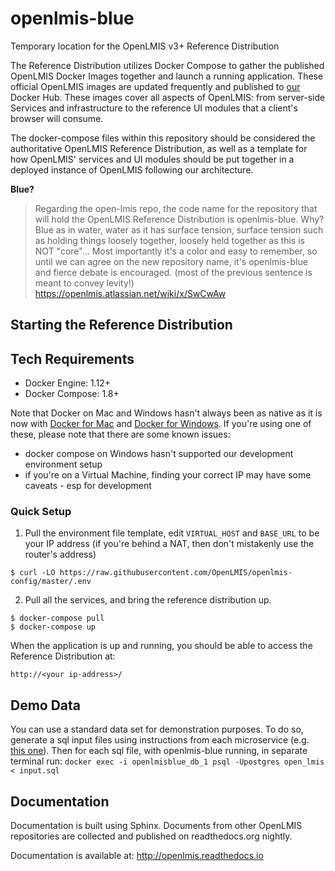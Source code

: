 # openlmis-blue
Temporary location for the OpenLMIS v3+ Reference Distribution

The Reference Distribution utilizes Docker Compose to gather the published OpenLMIS Docker Images together and
launch a running application.  These official OpenLMIS images are updated frequently and published to 
[our](https://hub.docker.com/u/openlmis/) Docker Hub. These images cover all aspects of OpenLMIS: from server-side
Services and infrastructure to the reference UI modules that a client's browser will consume.

The docker-compose files within this repository should be considered the authoritative OpenLMIS Reference Distribution,
as well as a template for how OpenLMIS' services and UI modules should be put together in a deployed instance of
OpenLMIS following our architecture.

**Blue?**
> Regarding the open-lmis repo, the code name for the repository that will hold the OpenLMIS Reference Distribution is openlmis-blue.
> Why?  Blue as in water, water as it has surface tension, surface tension such as holding things loosely together, loosely held together
> as this is NOT "core"...  Most importantly it's a color and easy to remember, so until we can agree on the new repository name, it's
> openlmis-blue and fierce debate is encouraged.  (most of the previous sentence is meant to convey levity!)
https://openlmis.atlassian.net/wiki/x/SwCwAw

## Starting the Reference Distribution

## Tech Requirements

* Docker Engine: 1.12+
* Docker Compose: 1.8+

Note that Docker on Mac and Windows hasn't always been as native as it is now with [Docker for Mac](https://www.docker.com/products/docker#/mac) 
and [Docker for Windows](https://www.docker.com/products/docker#/windows).  If you're using one of these, please note that there are some known issues:

* docker compose on Windows hasn't supported our development environment setup
* if you're on a Virtual Machine, finding your correct IP may have some caveats - esp for development


### Quick Setup

1. Pull the environment file template, edit `VIRTUAL_HOST` and `BASE_URL` to be your IP address (if you're behind a NAT, then don't mistakenly use the router's address)
  ```
  $ curl -LO https://raw.githubusercontent.com/OpenLMIS/openlmis-config/master/.env
  ```

2. Pull all the services, and bring the reference distribution up.
  ```
  $ docker-compose pull
  $ docker-compose up
  ```

When the application is up and running, you should be able to access the Reference Distribution at:

```
http://<your ip-address>/
```

## Demo Data
You can use a standard data set for demonstration purposes.
To do so, generate a sql input files using instructions from each microservice (e.g. [this one](https://github.com/OpenLMIS/openlmis-referencedata#demo-data)).
Then for each sql file, with openlmis-blue running, in separate terminal run:
`docker exec -i openlmisblue_db_1 psql -Upostgres open_lmis < input.sql`

## Documentation
Documentation is built using Sphinx. Documents from other OpenLMIS repositories are collected and published on readthedocs.org nightly.

Documentation is available at:
http://openlmis.readthedocs.io
